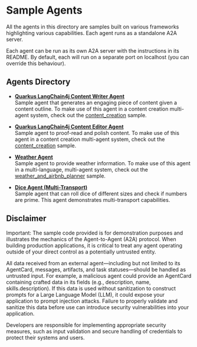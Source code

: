 # Sample Agents

All the agents in this directory are samples built on various frameworks highlighting various capabilities. Each agent runs as a standalone A2A server.

Each agent can be run as its own A2A server with the instructions in its README. By default, each will run on a separate port on localhost (you can override this behaviour).

## Agents Directory

* [**Quarkus LangChain4j Content Writer Agent**](content_writer/README.md)  
  Sample agent that generates an engaging piece of content given a content outline. To make use of this agent in a content creation multi-agent system, check out the [content_creation](../../python/hosts/content_creation/README.md) sample.

* [**Quarkus LangChain4j Content Editor Agent**](content_editor/README.md)  
  Sample agent to proof-read and polish content. To make use of this agent in a content creation multi-agent system, check out the [content_creation](../../python/hosts/content_creation/README.md) sample.

* [**Weather Agent**](weather_mcp/README.md)  
  Sample agent to provide weather information. To make use of this agent in a multi-language, multi-agent system, check out the [weather_and_airbnb_planner](../../python/hosts/weather_and_airbnb_planner/README.md) sample.

* [**Dice Agent (Multi-Transport)**](dice_agent_multi_transport/README.md)  
  Sample agent that can roll dice of different sizes and check if numbers are prime. This agent demonstrates
  multi-transport capabilities.

## Disclaimer

Important: The sample code provided is for demonstration purposes and illustrates the
mechanics of the Agent-to-Agent (A2A) protocol. When building production applications,
it is critical to treat any agent operating outside of your direct control as a
potentially untrusted entity.

All data received from an external agent—including but not limited to its AgentCard,
messages, artifacts, and task statuses—should be handled as untrusted input. For
example, a malicious agent could provide an AgentCard containing crafted data in its
fields (e.g., description, name, skills.description). If this data is used without
sanitization to construct prompts for a Large Language Model (LLM), it could expose
your application to prompt injection attacks.  Failure to properly validate and
sanitize this data before use can introduce security vulnerabilities into your
application.

Developers are responsible for implementing appropriate security measures, such as
input validation and secure handling of credentials to protect their systems and users.
